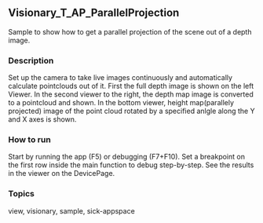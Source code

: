 ## Visionary_T_AP_ParallelProjection
Sample to show how to get a parallel projection of the scene out of a depth image.
### Description
Set up the camera to take live images continuously and automatically calculate
pointclouds out of it. First the full depth image is shown on the left Viewer. In
the second viewer to the right, the depth map image is converted to a pointcloud and shown.
In the bottom viewer, height map(parallely projected) image of the point cloud rotated by a specified anlgle
along the Y and X axes is shown.
### How to run
Start by running the app (F5) or debugging (F7+F10).
Set a breakpoint on the first row inside the main function to debug step-by-step.
See the results in the viewer on the DevicePage.
### Topics
view, visionary, sample, sick-appspace
